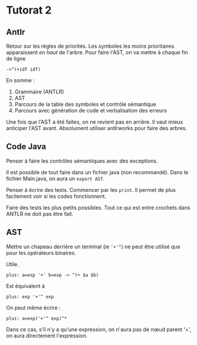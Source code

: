 # Tutorat 2

## Antlr

Retour sur les règles de priorités. Les symboles les moins prioritaires apparaissent *en haut* de l'arbre. Pour faire l'AST, on va mettre à chaque fin de ligne

```antlr
->^(+idf idf)
```

En somme :

1. Grammaire (ANTLR)
2. AST
3. Parcours de la table des symboles et contrôle sémantique
4. Parcours avec génération de code et verbalisation des erreurs

Une fois que l'AST a été faites, on ne revient pas en arrière. Il vaut mieux anticiper l'AST avant. Absolument utiliser antlrworks pour faire des arbres.

## Code Java

Penser à faire les contrôles sémantiques avec des exceptions.

Il est possible de tout faire dans un fichier java (non recommandé). Dans le fichier Main.java, on aura un `export AST`.

Penser à écrire des tests. Commencer par les `print`. Il permet de plus facilement voir si les codes fonctionnent.

Faire des tests les plus petits possibles. Tout ce qui est entre crochets dans ANTLR ne doit pas être fait.

## AST

Mettre un chapeau derrière un terminal (ie `'+'^`) ne peut être utilisé que pour les opérateurs binaires.

Utile.

```antlr
plus: a=exp '+' b=exp -> ^(+ $a $b)
```

Est équivalent à

```antlr
plus: exp '+'^ exp
```

On peut même écrire :

```antlr
plus: a=exp('+'^ exp)^*
```

Dans ce cas, s'il n'y a qu'une expression, on n'aura pas de nœud parent '+', on aura directement l'expression.
